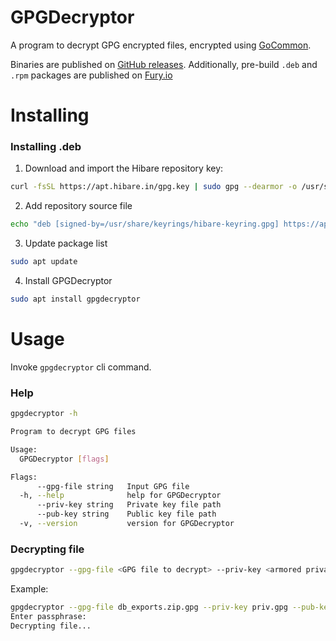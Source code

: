 # GPGDecryptor

A program to decrypt GPG encrypted files, encrypted using [GoCommon](https://github.com/hibare/GoCommon/blob/main/pkg/crypto/gpg/gpg.go).

Binaries are published on [GitHub releases](https://github.com/hibare/GPGDecryptor/releases). Additionally, pre-build `.deb` and `.rpm` packages are published on [Fury.io](https://gemfury.com/hibare)

# Installing

### Installing .deb

1. Download and import the Hibare repository key:

```sh
curl -fsSL https://apt.hibare.in/gpg.key | sudo gpg --dearmor -o /usr/share/keyrings/hibare-keyring.gpg
```

2. Add repository source file

```sh
echo "deb [signed-by=/usr/share/keyrings/hibare-keyring.gpg] https://apt.hibare.in/ * *" | sudo tee /etc/apt/sources.list.d/hibare.list
```

3. Update package list

```sh
sudo apt update
```

4. Install GPGDecryptor

```sh
sudo apt install gpgdecryptor
```

# Usage

Invoke `gpgdecryptor` cli command.

### Help

```sh
gpgdecryptor -h
```

```sh
Program to decrypt GPG files

Usage:
  GPGDecryptor [flags]

Flags:
      --gpg-file string   Input GPG file
  -h, --help              help for GPGDecryptor
      --priv-key string   Private key file path
      --pub-key string    Public key file path
  -v, --version           version for GPGDecryptor

```

### Decrypting file

```sh
gpgdecryptor --gpg-file <GPG file to decrypt> --priv-key <armored private key> --pub-key <armored public key>
```

Example:

```sh
gpgdecryptor --gpg-file db_exports.zip.gpg --priv-key priv.gpg --pub-key pub.key
Enter passphrase:
Decrypting file...
```
